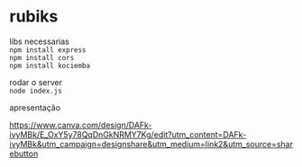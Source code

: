 # rubiks

libs necessarias<br>
```npm install express```<br>
```npm install cors```<br>
```npm install kociemba```<br>

rodar o server<br>
```node index.js```<br>

apresentação

https://www.canva.com/design/DAFk-ivyMBk/E_OxY5y78QqDnGkNRMY7Kg/edit?utm_content=DAFk-ivyMBk&utm_campaign=designshare&utm_medium=link2&utm_source=sharebutton
